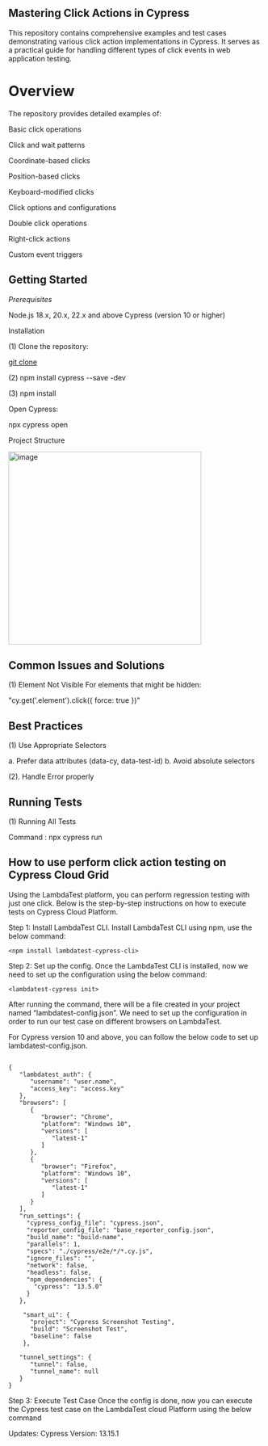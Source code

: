 ## Mastering Click Actions in Cypress

This repository contains comprehensive examples and test cases demonstrating various click action implementations in Cypress. It serves as a practical guide for handling different types of click events in web application testing.

# Overview
The repository provides detailed examples of:

Basic click operations

Click and wait patterns

Coordinate-based clicks

Position-based clicks

Keyboard-modified clicks

Click options and configurations

Double click operations

Right-click actions

Custom event triggers

## Getting Started

*Prerequisites*

Node.js 18.x, 20.x, 22.x and above
Cypress (version 10 or higher)

Installation

(1) Clone the repository:

[git clone ](https://github.com/Anshita-Bhasin/click-actions-cypress-guide.git)

(2) npm install cypress --save -dev

(3) npm install

Open Cypress:

npx cypress open

Project Structure

<img width="382" alt="image" src="https://github.com/user-attachments/assets/0eb9e97b-f3f0-449e-9ebf-b38475793601">


 ## Common Issues and Solutions

(1) Element Not Visible
For elements that might be hidden:

"cy.get('.element').click({ force: true })"

## Best Practices

(1) Use Appropriate Selectors

a. Prefer data attributes (data-cy, data-test-id)
b. Avoid absolute selectors

(2). Handle Error properly

## Running Tests

(1) Running All Tests

Command : npx cypress run



## How to use perform click action testing on Cypress Cloud Grid

Using the LambdaTest platform, you can perform regression testing with just one click. Below is the step-by-step instructions on how to execute tests on Cypress Cloud Platform.

Step 1: Install LambdaTest CLI.
Install LambdaTest CLI using npm, use the below command: 
```
<npm install lambdatest-cypress-cli>
```

Step 2: Set up the config.
Once the LambdaTest CLI is installed, now we need to set up the configuration using the below command: 
```
<lambdatest-cypress init>

```
After running the command, there will be a file created in your project named “lambdatest-config.json”. We need to set up the configuration in order to run our test case on different browsers on LambdaTest.

For Cypress version 10 and above, you can follow the below code to set up lambdatest-config.json.

```

{
   "lambdatest_auth": {
      "username": "user.name",
      "access_key": "access.key"
   },
   "browsers": [
      {
         "browser": "Chrome",
         "platform": "Windows 10",
         "versions": [
            "latest-1"
         ]
      },
      {
         "browser": "Firefox",
         "platform": "Windows 10",
         "versions": [
            "latest-1"
         ]
      }
   ],
   "run_settings": {
     "cypress_config_file": "cypress.json",
     "reporter_config_file": "base_reporter_config.json",
     "build_name": "build-name",
     "parallels": 1,
     "specs": "./cypress/e2e/*/*.cy.js",
     "ignore_files": "",
     "network": false,
     "headless": false,
     "npm_dependencies": {
       "cypress": "13.5.0"
     }
   },

    "smart_ui": {
      "project": "Cypress Screenshot Testing",
      "build": "Screenshot Test",
      "baseline": false
    },

   "tunnel_settings": {
      "tunnel": false,
      "tunnel_name": null
   }
}

```

Step 3: Execute Test Case
Once the config is done, now you can execute the Cypress test case on the LambdaTest cloud Platform using the below command  <lambdatest-cypress run>



Updates:
Cypress Version: 13.15.1




